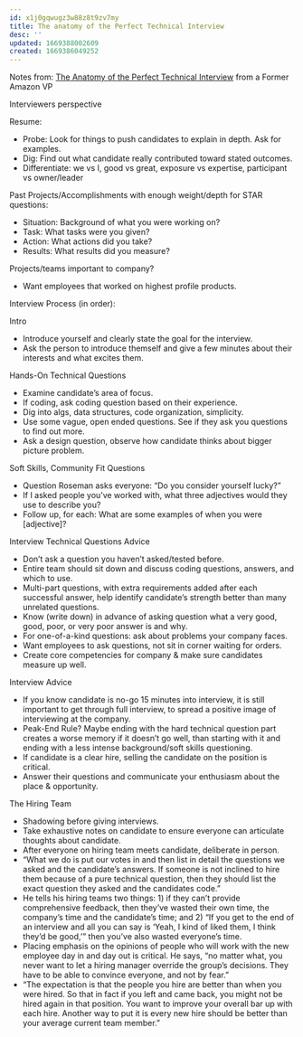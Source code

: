 ```yaml
---
id: x1j0gqwugz3w88z8t9zv7my
title: The anatomy of the Perfect Technical Interview
desc: ''
updated: 1669388002609
created: 1669386049252
---
```

Notes from: [The Anatomy of the Perfect Technical Interview](http://firstround.com/review/The-anatomy-of-the-perfect-technical-interview-from-a-former-Amazon-VP/) from a Former Amazon VP

Interviewers perspective

Resume:
- Probe: Look for things to push candidates to explain in depth. Ask for examples.
- Dig: Find out what candidate really contributed toward stated outcomes.
- Differentiate: we vs I, good vs great, exposure vs expertise, participant vs owner/leader

Past Projects/Accomplishments with enough weight/depth for STAR questions:
- Situation: Background of what you were working on?
- Task: What tasks were you given?
- Action: What actions did you take?
- Results: What results did you measure?

Projects/teams important to company?
- Want employees that worked on highest profile products.

Interview Process (in order):

Intro
- Introduce yourself and clearly state the goal for the interview.
- Ask the person to introduce themself and give a few minutes about their interests and what excites them.

Hands-On Technical Questions

- Examine candidate’s area of focus.
- If coding, ask coding question based on their experience.
- Dig into algs, data structures, code organization, simplicity.
- Use some vague, open ended questions. See if they ask you questions to find out more.
- Ask a design question, observe how candidate thinks about bigger picture problem.

Soft Skills, Community Fit Questions
- Question Roseman asks everyone: “Do you consider yourself lucky?”
- If I asked people you’ve worked with, what three adjectives would they use to describe you?
- Follow up, for each: What are some examples of when you were [adjective]?



Interview Technical Questions Advice
- Don’t ask a question you haven’t asked/tested before. 
- Entire team should sit down and discuss coding questions, answers, and which to use.
- Multi-part questions, with extra requirements added after each successful answer, help identify candidate’s strength better than many unrelated questions.
- Know (write down) in advance of asking question what a very good, good, poor, or very poor answer is and why.
- For one-of-a-kind questions: ask about problems your company faces.
- Want employees to ask questions, not sit in corner waiting for orders.
- Create core competencies for company & make sure candidates measure up well.

Interview Advice
- If you know candidate is no-go 15 minutes into interview, it is still important to get through full interview, to spread a positive image of interviewing at the company.
- Peak-End Rule? Maybe ending with the hard technical question part creates a worse memory if it doesn’t go well, than starting with it and ending with a less intense background/soft skills questioning.
- If candidate is a clear hire, selling the candidate on the position is critical.
- Answer their questions and communicate your enthusiasm about the place & opportunity.

The Hiring Team
- Shadowing before giving interviews.
- Take exhaustive notes on candidate to ensure everyone can articulate thoughts about candidate.
- After everyone on hiring team meets candidate, deliberate in person.
- “What we do is put our votes in and then list in detail the questions we asked and the candidate’s answers. If someone is not inclined to hire them because of a pure technical question, then they should list the exact question they asked and the candidates code.”
- He tells his hiring teams two things: 1) if they can’t provide comprehensive feedback, then they’ve wasted their own time, the company’s time and the candidate’s time; and 2) “If you get to the end of an interview and all you can say is ‘Yeah, I kind of liked them, I think they’d be good,’” then you’ve also wasted everyone’s time.
- Placing emphasis on the opinions of people who will work with the new employee day in and day out is critical. He says, “no matter what, you never want to let a hiring manager override the group’s decisions. They have to be able to convince everyone, and not by fear.”
- “The expectation is that the people you hire are better than when you were hired. So that in fact if you left and came back, you might not be hired again in that position. You want to improve your overall bar up with each hire. Another way to put it is every new hire should be better than your average current team member.”


